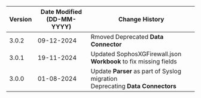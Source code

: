 | **Version** | **Date Modified (DD-MM-YYYY)** | **Change History**                                                 |
|-------------|--------------------------------|--------------------------------------------------------------------|
| 3.0.2       | 09-12-2024                     | Rmoved Deprecated **Data Connector**                               |
| 3.0.1       | 19-11-2024                     | Updated SophosXGFirewall.json **Workbook** to fix missing fields|
| 3.0.0       | 01-08-2024                     | Update **Parser** as part of Syslog migration </br> Deprecating **Data Connectors**                                           |